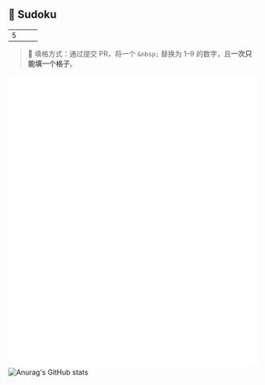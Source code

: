 ## 🧩 Sudoku

<table>
  <!-- 示例行 -->
  <tr><td>5</td><td>&nbsp;</td><td>&nbsp;</td><!-- ... 共 9 列 --></tr>
  <!-- 共 9 行 -->
</table>

> 🎯 填格方式：通过提交 PR，将一个 `&nbsp;` 替换为 1–9 的数字，且**一次只能填一个格子**。

![Metrics](/github-metrics.svg)  
![Anurag's GitHub stats](https://github-readme-stats.vercel.app/api?username=yunyinghua&show_icons=true&theme=tokyonight)
